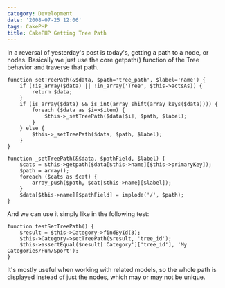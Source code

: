 ```yaml
---
category: Development
date: '2008-07-25 12:06'
tags: CakePHP
title: CakePHP Getting Tree Path
---
```


In a reversal of yesterday's post is today's, getting a path to a node,
or nodes. Basically we just use the core getpath() function of the Tree
behavior and traverse that path.

``` {.sourceCode .php}
function setTreePath(&$data, $path='tree_path', $label='name') {
    if (!is_array($data) || !in_array('Tree', $this->actsAs)) {
        return $data;
    }
    if (is_array($data) && is_int(array_shift(array_keys($data)))) {
        foreach ($data as $i=>$item) {
            $this->_setTreePath($data[$i], $path, $label);
        }
    } else {
        $this->_setTreePath($data, $path, $label);
    }
}

function _setTreePath(&$data, $pathField, $label) {
    $cats = $this->getpath($data[$this->name][$this->primaryKey]);
    $path = array();
    foreach ($cats as $cat) {
        array_push($path, $cat[$this->name][$label]);
    }
    $data[$this->name][$pathField] = implode('/', $path);
}
```

And we can use it simply like in the following test:

``` {.sourceCode .php}
function testSetTreePath() {
    $result = $this->Category->findById(3);
    $this->Category->setTreePath($result, 'tree_id');
    $this->assertEqual($result['Category']['tree_id'], 'My Categories/Fun/Sport');
}
```

It's mostly useful when working with related models, so the whole path
is displayed instead of just the nodes, which may or may not be unique.
